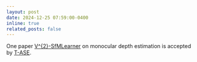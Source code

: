 ```yaml
---
layout: post
date: 2024-12-25 07:59:00-0400
inline: true
related_posts: false
---
```


One paper [V^{2}-SfMLearner](https://arxiv.org/pdf/2412.17595) on monocular depth estimation is accepted by [T-ASE](https://ieeexplore.ieee.org/xpl/RecentIssue.jsp?punumber=8856).

